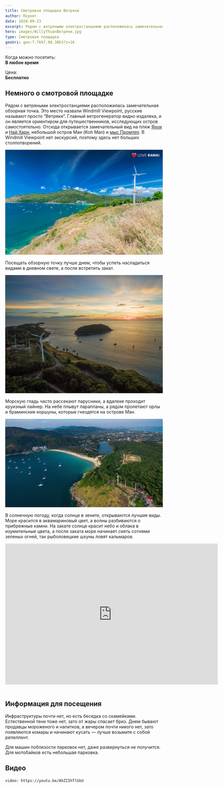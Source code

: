```yaml
---
title: Смотровая площадка Ветряки
author: Пхукет
date: 2020-09-23
excerpt: Рядом с ветряными электростанциями расположилась замечательная обзорная точка. Отсюда вид открывается на пляж Януи и Найхарн, и видно небольшой остров Ман (Koh Man) и мыс Промтеп.
hero: images/WillyThuanВетряки.jpg
type: Смотровая площадка
geoUri: geo:7.7697,98.3063?z=16
---
```

Когда можно посетить:  
**В любое время**

Цена:  
**Бесплатно**

## Немного о смотровой площадке
Рядом с ветряными электростанциями расположилась замечательная обзорная точка. Это место назвали Windmill Viewpoint, русские называют просто “Ветряки”. Главный ветрогенератор видно издалека, и он является ориентиром для путешественников, исследующих остров самостоятельно.
Отсюда открывается замечательный  вид на пляж [Януи](https://we-travel.today/plyazh-yanui/) и [Най Харн](https://we-travel.today/plyazh-naj-harn/), небольшой остров Ман (Koh Man) и [мыс Промтеп](https://we-travel.today/mys-promtep/). В Windmill Viewpoint нет экскурсий, поэтому здесь нет больших столпотворений.

![WindWill View Point Смотровая площадка Ветряки](images/loverawai.com1Ветряки.jpg "Закат. Источник tourister.ru")

Посещать обзорную точку лучше днем, чтобы успеть насладиться видами в дневном свете, а после встретить закат.

![WindWill View Point Смотровая площадка Ветряки](images/tourister.ru1Ветряки.jpg "Закат. Источник tourister.ru")

Морскую гладь часто рассекают парусники, а вдалеке проходит круизный лайнер. На небе плывут парапланы, а рядом пролетают орлы и браминские коршуны, которые гнездятся на острове Ман.

![WindWill View Point Смотровая площадка Ветряки](images/thaiinfo.proВетряки.jpg "Закат. Источник tourister.ru")

В солнечную погоду, когда солнце в зените, открываются лучшие виды. Море красится в аквамариновый цвет, а волны разбиваются о прибрежные камни. На закате солнце красит небо и облака в изумительные цвета, а после заката море начинает сиять сотнями зеленых огней, так рыболовецкие шхуны ловят кальмаров.

<iframe src="https://www.google.com/maps/embed?pb=!4v1607103026260!6m8!1m7!1sCAoSLEFGMVFpcE9vN1JTZEF3Vm4xOGUxSjJyN1Y5NVFYb2ZUcG8wVHRoM3YxaGhD!2m2!1d7.7695574!2d98.30618609999999!3f241.24347188047955!4f-1.7286515482035725!5f0.5970117501821992" width="680" height="450" frameborder="0" style="border:0;" allowfullscreen="" aria-hidden="false" tabindex="0"></iframe>
<br></br>

 
## Информация для посещения
Инфраструктуры почти нет, но есть беседка со скамейками.  Естественной тени тоже нет, зато от жары спасает бриз. Днем бывают продавцы мороженого и напитков, а вечером почти никого нет, зато появляются комары и начинают кусать — лучше возьмите с собой репеллент.  


Для машин поблизости парковок нет, даже развернуться не получится. Для мотобайков есть небольшая парковка.


## Видео
`video: https://youtu.be/AhZIIhTlGkU`
